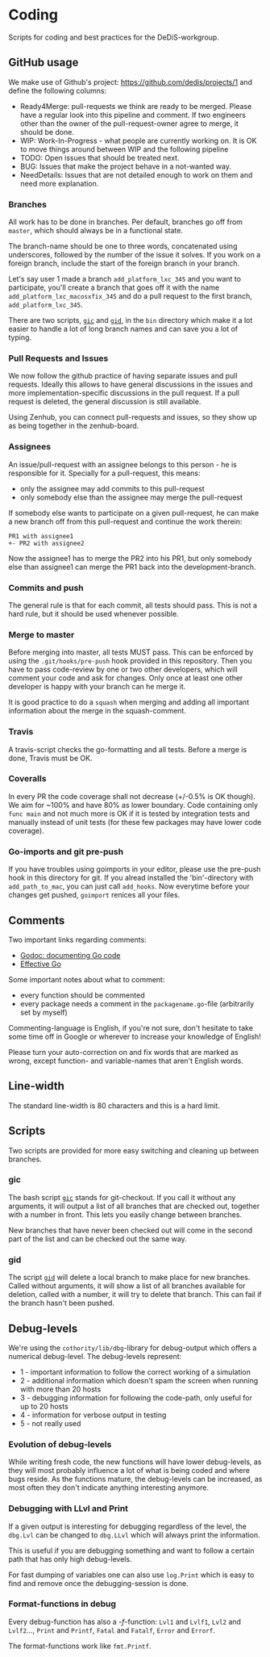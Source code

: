 # Coding

Scripts for coding and best practices for the DeDiS-workgroup.

## GitHub usage

We make use of Github's project: https://github.com/dedis/projects/1 and
define the following columns:

- Ready4Merge: pull-requests we think are ready to be merged. Please
have a regular look into this pipeline and comment. If two engineers
other than the owner of the pull-request-owner agree to merge, it
should be done.
- WIP: Work-In-Progress - what people are currently working on. It is
OK to move things around between WIP and the following pipeline
- TODO: Open issues that should be treated next.
- BUG: Issues that make the project behave in a not-wanted way.
- NeedDetails: Issues that are not detailed enough to work on them
and need more explanation.

### Branches

All work has to be done in branches. Per default, branches go off from
`master`, which should always be in a functional state.

The branch-name should be one to three words, concatenated using underscores,
followed by the number of the issue it solves.
If you work on a foreign branch, include the start of the foreign branch in
your branch.

Let's say user 1 made a branch `add_platform_lxc_345` and you want to
participate, you'll create a branch that goes off it with the name
`add_platform_lxc_macosxfix_345` and do a pull request to the first branch,
`add_platform_lxc_345`.

There are two scripts, [`gic`](#gid) and [`gid`](#gid), in the `bin`
directory which make it a lot easier to handle a lot of long branch names
and can save you a lot of typing.

### Pull Requests and Issues

We now follow the github practice of having separate issues and pull
requests. Ideally this allows to have general discussions in the
issues and more implementation-specific discussions in the pull request.
If a pull request is deleted, the general discussion is still available.

Using Zenhub, you can connect pull-requests and issues, so they show
up as being together in the zenhub-board.

### Assignees

An issue/pull-request with an assignee belongs to this person - he is
 responsible for it. Specially for a pull-request, this means:

- only the assignee may add commits to this pull-request
- only somebody else than the assignee may merge the pull-request

If somebody else wants to participate on a given pull-request, he can make a
 new branch off from this pull-request and continue the work therein:

```
PR1 with assignee1
+- PR2 with assignee2
```

Now the assignee1 has to merge the PR2 into his PR1, but only somebody else
 than assignee1 can merge the PR1 back into the development-branch.

### Commits and push

The general rule is that for each commit, all tests should pass. This is not
  a hard rule, but it should be used whenever possible.

### Merge to master

Before merging into master, all tests MUST pass. This can be enforced by
using the ```.git/hooks/pre-push``` hook provided in this repository.
Then you have to pass code-review by one or two other developers, which will
comment your code and ask for changes. Only once at least one other
developer is happy with your branch can he merge it.

It is good practice to do a `squash` when merging and adding all important
information about the merge in the squash-comment.

### Travis

A travis-script checks the go-formatting and all tests. Before a merge is done,
Travis must be OK.

### Coveralls

In every PR the code coverage shall not decrease (+/-0.5% is OK though). 
We aim for ~100% and have 80% as lower boundary. Code containing only `func main`
and not much more is OK if it is tested by integration tests and manually instead
of unit tests (for these few packages may have lower code coverage).

### Go-imports and git pre-push

If you have troubles using goimports in your editor, please use the pre-push hook
in this directory for git. If you alread installed the 'bin'-directory with
`add_path_to_mac`, you can just call `add_hooks`. Now everytime before your
changes get pushed, `goimport` renices all your files.

## Comments

Two important links regarding comments:
- [Godoc: documenting Go code](http://blog.golang.org/godoc-documenting-go-code)
- [Effective Go](https://golang.org/doc/effective_go.html)

Some important notes about what to comment:

- every function should be commented
- every package needs a comment in the `packagename.go`-file (arbitrarily
 set by myself)

Commenting-language is English, if you're not sure, don't hesitate to take
some time off in Google or wherever to increase your knowledge of English!

Please turn your auto-correction on and fix words that are marked as wrong,
except function- and variable-names that aren't English words.

## Line-width

The standard line-width is 80 characters and this is a hard limit.

## Scripts

Two scripts are provided for more easy switching and cleaning up between
branches.

### gic

The bash script [`gic`](bin/gic) stands for git-checkout. If you call it
without any arguments, it will output a list of all branches that are checked
out, together with a number in front. This lets you easily change between
branches.

New branches that have never been checked out will come in the second part of
the list and can be checked out the same way.

### gid

The script [`gid`](bin/gic) will delete a local branch to make place for new
branches. Called without arguments, it will show a list of all branches
available for deletion, called with a number, it will try to delete that
branch. This can fail if the branch hasn't been pushed.

## Debug-levels

We're using the `cothority/lib/dbg`-library for debug-output which offers a 
numerical debug-level. The debug-levels represent:
  
  * 1 - important information to follow the correct working of a simulation
  * 2 - additional information which doesn't spam the screen when running with 
     more than 20 hosts
  * 3 - debugging information for following the code-path, only useful for up to
     20 hosts
  * 4 - information for verbose output in testing
  * 5 - not really used

### Evolution of debug-levels

While writing fresh code, the new functions will have lower debug-levels, as they
will most probably influence a lot of what is being coded and where bugs reside.
As the functions mature, the debug-levels can be increased, as most often they
don't indicate anything interesting anymore.

### Debugging with LLvl and Print

If a given output is interesting for debugging regardless of the level, the
`dbg.Lvl` can be changed to `dbg.LLvl` which will always print the information.

This is useful if you are debugging something and want to follow a certain path
that has only high debug-levels.

For fast dumping of variables one can also use `log.Print` which is easy to find
and remove once the debugging-session is done.

### Format-functions in debug

Every debug-function has also a -*f*-function: `Lvl1` and `Lvlf1`, `Lvl2` and 
`Lvlf2`..., `Print` and `Printf`, `Fatal` and `Fatalf`, `Error` and `Errorf`.

The format-functions work like `fmt.Printf`.
